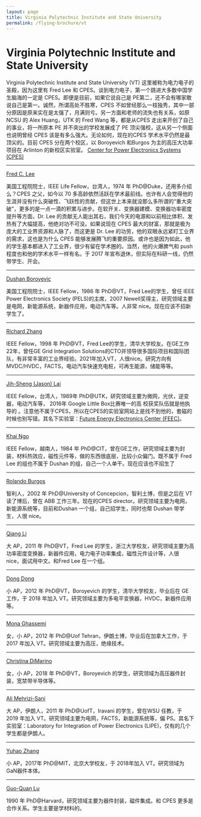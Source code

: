 ```yaml
---
layout: page
title: Virginia Polytechnic Institute and State University 
permalink: /flying-brochure/vt
---
```

# Virginia Polytechnic Institute and State University

Virginia Polytechnic Institute and State University (VT) 
这里被称为电力电子的圣殿，因为这里有 Fred Lee 和 CPES。谈到电力电子，第一个跳进大多数中国学生脑海的一定是 CPES。即便是目前，如果它说自己是 PE第二，还不会有哪家敢说自己是第一。诚然，所谓高处不胜寒，CPES 不如曾经那么一枝独秀，其中一部分原因是原来实在是太强了，月满则亏。另一方面和老师的流失也有关系，如原 NCSU 的 Alex Huang，UTK 的 Fred Wang 等，都是从CPES 走出来开创了自己的事业，将一所原本 PE 并不突出的学校发展成了 PE 顶尖强校，这从另一个侧面也说明曾经 CPES 该是有多么强大。无论如何，现在的CPES 学术水平仍然是最顶尖的。目前 CPES 分在两个校区，以 Boroyevich 和Burgos 为主的高压大功率项目在 Arlinton 的新校区实验室。 
[Center for Power Electronics Systems (CPES)](https://cpes.vt.edu/)

--- 

[Fred C. Lee](https://cpes.vt.edu/people/faculty/405)

美国工程院院士，IEEE Life Fellow，台湾人，1974 年 PhD@Duke，还用多介绍么？CPES 之父，如今以 70 多高龄依然活跃在学术最前线。也许有人会觉得他的生涯并没有什么突破性、飞跃性的贡献，但这世上本来就没那么多所谓的“重大突破”，更多的是一点一滴的积累与进步。在软开关、变换器建模、变换器功率密度提升等方面，Dr. Lee 的贡献无人能出其右，我们今天的电源和以前相比体积、发热有了大幅提高，他绝对功不可没。如果说现在 CPES 最大的财富，那就是极为庞大的工业界资源和人脉了，而这更是 Dr. Lee 的功劳，他的双眼永远紧盯工业界的需求，这也是为什么 CPES 能够发展腾飞的重要原因。或许也是因为如此，他的学生基本都进入了工业界，很少有留在学术圈的。当然，他的火爆脾气和 push 程度也和他的学术水平一样有名。于 2017 年宣布退休，但实际在科研一线，仍然带学生、开会。 

---

[Dushan Boroyevic](https://cpes.vt.edu/people/faculty/89)

美国工程院院士，IEEE Fellow，1986 年 PhD@VT，Fred Lee的学生，曾任 IEEE Power Electronics Society (PELS)的主席，2007 Newell奖得主，研究领域主要是电网，新能源系统，新器件应用，电动汽车等。人非常 nice。现在应该不招新学生了。 


---

[Richard Zhang](https://cpes.vt.edu/people/faculty/5957)

IEEE Fellow，1998 年 PhD@VT，Fred Lee的学生，清华大学校友。在GE工作22年，曾任GE Grid Integration Solutions的CTO并领导很多国际项目和国际团队，有非常丰富的工业界经验。2021年加入VT，人很nice。研究方向有MVDC/HVDC，FACTS，电动汽车快速充电桩，可再生能源，储能等等。

---

[Jih-Sheng (Jason) Lai](https://ece.vt.edu/people/profile/lai)

IEEE Fellow，台湾人，1989年 PhD@UTK，研究领域主要为微网，光伏，逆变器，电动汽车等， 2016年 Google Little Box比赛唯一的高
校获奖队伍就是他执导的 。注意他不属于CPES，所以在CPES的实验室网站上是找不到他的，套磁的时候也别写错。其名下实验室：[Future Energy Electronics Center (FEEC)](https://www.feec.ece.vt.edu/)。 

---

[Khai Ngo](https://cpes.vt.edu/people/faculty/5)

IEEE Fellow，越南人，1984 年 PhD@CIT，曾在GE工作，研究领域主要为封装，材料热效应，磁性元件等，做的东西很底层，比较小众偏门。既不属于 Fred Lee 的组也不属于 Dushan 的组，自己一个人单干。现在应该也不招生了

---

[Rolando Burgos](https://cpes.vt.edu/people/faculty/1259)

智利人，2002 年 PhD@University of Concepcion，智利土博，但是之后在 VT 读了博后，曾在 ABB 工作三年。现在的CPES director。研究领域主要为电网，新能源系统等，目前和Dushan 一个组，自己招学生，同时也帮 Dushan 带学生，人很 nice。 

---

[Qiang Li](https://cpes.vt.edu/people/faculty/1703)

大 AP，2011 年 PhD@VT，Fred Lee 的学生，浙江大学校友，研究领域主要为高功率密度变换器，新器件应用，电力电子功率集成，磁性元件设计等，人很 nice，面试用中文。和Fred Lee 在一个组。 

---


[Dong Dong](https://cpes.vt.edu/people/faculty/3895)

小 AP，2012 年 PhD@VT，Boroyevich 的学生，清华大学校友，毕业后在 GE 工作，于 2018 年加入 VT。研究领域主要为多电平变换器，HVDC，新器件应用等。 

---

[Mona Ghassemi](https://cpes.vt.edu/people/faculty/3269)

女，小 AP，2012 年 PhD@Uof Tehran，伊朗土博，毕业后在加拿大工作，于 2017 年加入 VT。研究领域主要为高压，绝缘技术。 

---

[Christina DiMarino](https://cpes.vt.edu/people/faculty/1228)

女，小 AP，2018 年 PhD@VT，Boroyevich 的学生，研究领域为高压器件封装，宽禁带半导体等。 

---

[Ali Mehrizi-Sani](https://eecs.wsu.edu/~mehrizi/)

大 AP，伊朗人，2011 年 PhD@UofT，Iravani 的学生，曾在WSU 任教，于 2019 年加入 VT。研究领域主要为电网，FACTS，新能源系统等，偏 PS。其名下实验室：Laboratory for Integration of Power Electronics (LIPE)，仅有的几个学生都是伊朗人。  

---

[Yuhao Zhang](https://cpes.vt.edu/people/faculty/3886)

小 AP，2017年 PhD@MIT，北京大学校友，于 2018年加入 VT。研究领域为 GaN器件本体。

---

[Guo-Quan Lu](https://ece.vt.edu/people/profile/lu)

1990 年 PhD@Harvard，研究领域主要为器件封装，磁件集成。和 CPES 更多是合作关系。学生主要是学材料的。 


